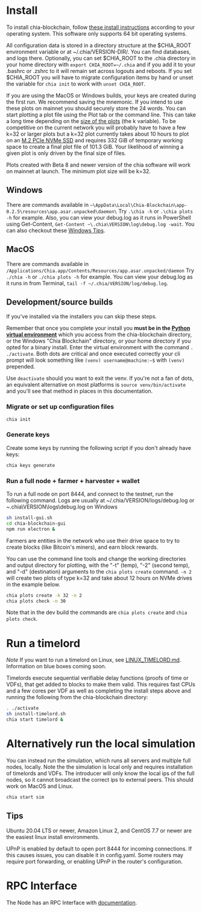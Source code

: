 # Install
To install chia-blockchain, follow [these install instructions](https://github.com/Chia-Network/chia-blockchain/wiki/INSTALL) according to your operating system. This software only supports 64 bit operating systems.

All configuration data is stored in a directory structure at the $CHIA_ROOT environment variable or at ~/.chia/VERSION-DIR/. You can find databases, and logs there. Optionally, you can set $CHIA_ROOT to the .chia directory in your home directory with `export CHIA_ROOT=~/.chia` and if you add it to your .bashrc or .zshrc to it will remain set across logouts and reboots. If you set $CHIA_ROOT you will have to migrate configuration items by hand or unset the variable for `chia init` to work with `unset CHIA_ROOT`.

If you are using the MacOS or Windows builds, your keys are created during the first run. We recommend saving the mnemonic. If you intend to use these plots on mainnet you should securely store the 24 words. You can start plotting a plot file using the Plot tab or the command line. This can take a long time depending on the [size of the plots](https://github.com/Chia-Network/chia-blockchain/wiki/k-sizes)
(the k variable). To be competitive on the current network you will probably have to have a few k=32 or larger plots but a k=32 plot currently takes about 10 hours to plot on an [M.2 PCIe NVMe SSD](https://en.wikipedia.org/wiki/M.2) and requires 332 GiB of temporary working space to create a final plot file of 101.3 GiB. Your likelihood of winning a given plot is only driven by the final size of files.

Plots created with Beta 8 and newer version of the chia software will work on mainnet at launch. The minimum plot size will be k=32.

## Windows
There are commands available in `~\AppData\Local\Chia-Blockchain\app-0.2.5\resources\app.asar.unpacked\daemon\` Try `.\chia -h` or `.\chia plots -h` for example. Also, you can view your debug.log as it runs in PowerShell using Get-Content, `Get-Content ~\.chia\VERSION\log\debug.log -wait`. You can also checkout these [Windows Tips](https://github.com/Chia-Network/chia-blockchain/wiki/Windows-Tips).

## MacOS
There are commands available in `/Applications/Chia.app/Contents/Resources/app.asar.unpacked/daemon` Try `./chia -h` or `./chia plots -h` for example. You can view your debug.log as it runs in from Terminal, `tail -f ~/.chia/VERSION/log/debug.log`.


## Development/source builds

If you've installed via the installers you can skip these steps.

Remember that once you complete your install you **must be in the [Python virtual environment](https://docs.python-guide.org/dev/virtualenvs/)** which you access from the chia-blockchain directory, or the Windows "Chia Blockchain" directory, or your home directory if you opted for a binary install. Enter the virtual environment with the command `.   ./activate`. Both dots are critical and once executed correctly your cli prompt will look something like `(venv) username@machine:~$` with ``(venv)`` prepended. 

Use `deactivate` should you want to exit the venv. If you're not a fan of dots, an equivalent alternative on most platforms is `source venv/bin/activate` and you'll see that method in places in this documentation.

### Migrate or set up configuration files
```bash
chia init
```

### Generate keys
Create some keys by running the following script if you don't already have keys:
```bash
chia keys generate
```

### Run a full node + farmer + harvester + wallet
To run a full node on port 8444, and connect to the testnet, run the following command. Logs are usually at ~/.chia/VERSION/logs/debug.log or ~\.chia\VERSION\logs\debug.log on Windows

```bash
sh install-gui.sh
cd chia-blockchain-gui
npm run electron &
```

Farmers are entities in the network who use their drive space to try to create
blocks (like Bitcoin's miners), and earn block rewards. 

You can use the command line tools and change the working directories and output directory for plotting, with the "-t" (temp), "-2" (second temp), and "-d" (destination) arguments to the `chia plots create` command. `-n 2` will create two plots of type k=32 and take about 12 hours on NVMe drives in the example below.
```bash
chia plots create -k 32 -n 2
chia plots check -n 30
```
Note that in the dev build the commands are `chia plots create` and `chia plots check`.

# Run a timelord

*Note*
If you want to run a timelord on Linux, see [LINUX_TIMELORD.md](https://github.com/Chia-Network/chia-blockchain/blob/main/LINUX_TIMELORD.md). Information on blue boxes coming soon.

Timelords execute sequential verifiable delay functions (proofs of time or VDFs), that get added to
blocks to make them valid. This requires fast CPUs and a few cores per VDF as well as completing the install steps above and running the following from the chia-blockchain directory:
```bash
. ./activate
sh install-timelord.sh
chia start timelord &
```
# Alternatively run the local simulation
You can instead run the simulation, which runs all servers and multiple full nodes, locally. Note the the simulation is local only and requires installation of timelords and VDFs. The introducer will only know the local ips of the full nodes, so it cannot broadcast the correct ips to external peers. This should work on MacOS and Linux.

```bash
chia start sim
```

## Tips
Ubuntu 20.04 LTS or newer, Amazon Linux 2, and CentOS 7.7 or newer are the
easiest linux install environments.

UPnP is enabled by default to open port 8444 for incoming connections.
If this causes issues, you can disable it in config.yaml.
Some routers may require port forwarding, or enabling UPnP
in the router's configuration.

# RPC Interface

The Node has an RPC Interface with [documentation](https://github.com/Chia-Network/chia-blockchain/wiki/RPC-Node-Interface).

